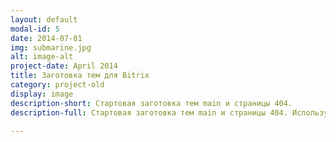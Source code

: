 ```yaml
---
layout: default
modal-id: 5
date: 2014-07-01
img: submarine.jpg
alt: image-alt
project-date: April 2014
title: Заготовка тем для Bitrix
category: project-old
display: image
description-short: Стартовая заготовка тем main и страницы 404.
description-full: Стартовая заготовка тем main и страницы 404. Используется bootstrap (LESS), OpenSans

---
```

